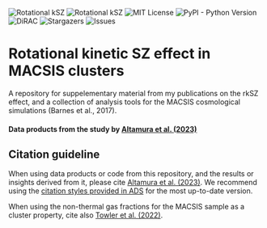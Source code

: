 ![Rotational kSZ](https://img.shields.io/badge/ArXiv-2302.07936-red)
![Rotational kSZ](https://img.shields.io/badge/ADS-2023arXiv230207936A-important)
![MIT License](https://img.shields.io/github/license/edoaltamura/entropy-core-problem)
![PyPI - Python Version](https://img.shields.io/pypi/pyversions/3)
![DiRAC](https://img.shields.io/badge/DiRAC-COSMA7-green)
![Stargazers](https://img.shields.io/github/stars/edoaltamura/macsis-cosmosim)
![Issues](https://img.shields.io/github/issues/edoaltamura/macsis-cosmosim)

# Rotational kinetic SZ effect in MACSIS clusters

A repository for suppelementary material from my publications on the rkSZ effect, and a collection of analysis tools for the MACSIS cosmological simulations (Barnes et al., 2017).

#### Data products from the study by [Altamura et al. (2023)](https://ui.adsabs.harvard.edu/abs/2023arXiv230207936A/abstract)


## Citation guideline
When using data products or code from this repository, and the results or insights derived from it, please cite [Altamura et al. (2023)](https://ui.adsabs.harvard.edu/abs/2023arXiv230207936A/abstract). We recommend using the [citation styles provided in ADS](https://ui.adsabs.harvard.edu/abs/2023arXiv230207936A/exportcitation) for the most up-to-date version.

When using the non-thermal gas fractions for the MACSIS sample as a cluster property, cite also [Towler et al. (2022)](https://ui.adsabs.harvard.edu/abs/2022arXiv221101239T/abstract).
